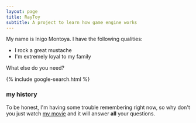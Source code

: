 ```yaml
---
layout: page
title: RayToy
subtitle: A project to learn how game engine works
---
```


My name is Inigo Montoya. I have the following qualities:

- I rock a great mustache
- I'm extremely loyal to my family

What else do you need?

{% include google-search.html %}

### my history

To be honest, I'm having some trouble remembering right now, so why don't you just watch [my movie](https://en.wikipedia.org/wiki/The_Princess_Bride_%28film%29) and it will answer **all** your questions.
